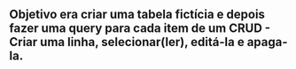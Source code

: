 ## Objetivo era criar uma tabela fictícia e depois fazer uma query para cada item de um CRUD - Criar uma linha, selecionar(ler), editá-la e apaga-la.

